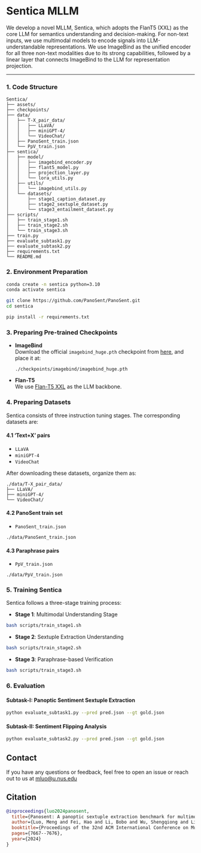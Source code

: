 # Sentica MLLM

We develop a novel MLLM, Sentica, which adopts the FlanT5 (XXL) as the core LLM for semantics understanding and decision-making. For non-text inputs, we use multimodal models to encode signals into LLM-understandable representations. We use ImageBind as the unified encoder for all three non-text modalities due to its strong capabilities, followed by a linear layer that connects ImageBind to the LLM for representation projection.

---

### 1. Code Structure 
```
Sentica/
├── assets/                             
├── checkpoints/                        
├── data/
│   ├── T-X_pair_data/                 
│   │   ├── LLaVA/
│   │   ├── miniGPT-4/
│   │   └── VideoChat/
│   ├── PanoSent_train.json            
│   └── PpV_train.json                 
├── sentica/
│   ├── model/
│   │   ├── imagebind_encoder.py       
│   │   ├── flant5_model.py          
│   │   ├── projection_layer.py       
│   │   └── lora_utils.py             
│   ├── utils/
│   │   └── imagebind_utils.py        
│   └── datasets/
│       ├── stage1_caption_dataset.py 
│       ├── stage2_sextuple_dataset.py 
│       └── stage3_entailment_dataset.py 
├── scripts/
│   ├── train_stage1.sh               
│   ├── train_stage2.sh               
│   └── train_stage3.sh            
├── train.py                           
├── evaluate_subtask1.py              
├── evaluate_subtask2.py               
├── requirements.txt                  
└── README.md
```

### 2. Environment Preparation 

```bash
conda create -n sentica python=3.10
conda activate sentica

git clone https://github.com/PanoSent/PanoSent.git
cd sentica

pip install -r requirements.txt
```

<span id='Prepare Pre-trained Checkpoint'/>

### 3. Preparing Pre-trained Checkpoints 

- **ImageBind**  
  Download the official `imagebind_huge.pth` checkpoint from [here](https://dl.fbaipublicfiles.com/imagebind/imagebind_huge.pth), and place it at:
  
  ```
  ./checkpoints/imagebind/imagebind_huge.pth
  ```
- **Flan-T5**  
  We use [Flan-T5 XXL](https://huggingface.co/google/flan-t5-xxl) as the LLM backbone.  

<span id='Prepare Dataset'/>

### 4. Preparing Datasets

Sentica consists of three instruction tuning stages. The corresponding datasets are:

#### 4.1 ‘Text+X’ pairs

- `LLaVA`  
- `miniGPT-4`  
- `VideoChat` 

After downloading these datasets, organize them as:

```
./data/T-X_pair_data/
├── LLaVA/
├── miniGPT-4/
└── VideoChat/
```

#### 4.2 PanoSent train set

- `PanoSent_train.json`  

```
./data/PanoSent_train.json
```

#### 4.3 Paraphrase pairs

- `PpV_train.json`  

```
./data/PpV_train.json
```

<span id='Training Sentica'/>

### 5. Training Sentica  

Sentica follows a three-stage training process:

- **Stage 1**: Multimodal Understanding Stage
```bash
bash scripts/train_stage1.sh
```

- **Stage 2**: Sextuple Extraction Understanding
```bash
bash scripts/train_stage2.sh
```

- **Stage 3**: Paraphrase-based Verification
```bash
bash scripts/train_stage3.sh
```

<span id='Evaluation'/>

### 6. Evaluation 

#### Subtask-I: Panoptic Sentiment Sextuple Extraction
```bash
python evaluate_subtask1.py --pred pred.json --gt gold.json
```

#### Subtask-II: Sentiment Flipping Analysis
```bash
python evaluate_subtask2.py --pred pred.json --gt gold.json
```

<span id='Contact'/>

## Contact

If you have any questions or feedback, feel free to open an issue or reach out to us at mluo@u.nus.edu

<span id='Citation'/>

## Citation

```bibtex
@inproceedings{luo2024panosent,
  title={Panosent: A panoptic sextuple extraction benchmark for multimodal conversational aspect-based sentiment analysis},
  author={Luo, Meng and Fei, Hao and Li, Bobo and Wu, Shengqiong and Liu, Qian and Poria, Soujanya and Cambria, Erik and Lee, Mong-Li and Hsu, Wynne},
  booktitle={Proceedings of the 32nd ACM International Conference on Multimedia},
  pages={7667--7676},
  year={2024}
}
```
